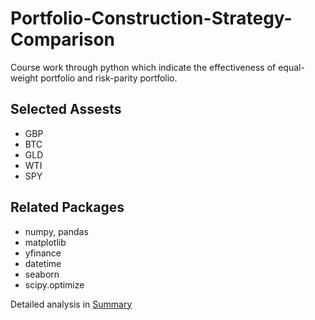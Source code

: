 # Portfolio-Construction-Strategy-Comparison

Course work through python which indicate the effectiveness of equal-weight portfolio and risk-parity portfolio.

## Selected Assests
- GBP
- BTC
- GLD
- WTI
- SPY

## Related Packages
- numpy, pandas
- matplotlib
- yfinance
- datetime
- seaborn
- scipy.optimize

Detailed analysis in [Summary](https://github.com/HaoyueTan/Portfolio-Construction-Strategy-Comparison/blob/main/FIN6102%20Portfolio%20HW%20Haoyue%20Tan.pdf)
